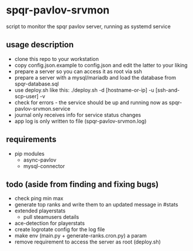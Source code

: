 # spqr-pavlov-srvmon
script to monitor the spqr pavlov server, running as systemd service

## usage description
* clone this repo to your workstation
* copy config.json.example to config.json and edit the latter to your liking
* prepare a server so you can access it as root via ssh
* prepare a server with a mysql/mariadb and load the database from spqr-database.sql
* use deploy.sh like this: ./deploy.sh -d [hostname-or-ip] -u [ssh-and-scp-user] -v
* check for errors - the service should be up and running now as spqr-pavlov-srvmon.service
* journal only receives info for service status changes
* app log is only written to file (spqr-pavlov-srvmon.log)

## requirements
* pip modules
  * async-pavlov
  * mysql-connector

## todo (aside from finding and fixing bugs)
* check ping min max
* generate top ranks and write them to an updated message in #stats
* extended playerstats
  * pull steamusers details
* ace-detection for playerstats
* create logrotate config for the log file
* make env (main.py + generate-ranks.cron.py) a param
* remove requirement to access the server as root (deploy.sh)